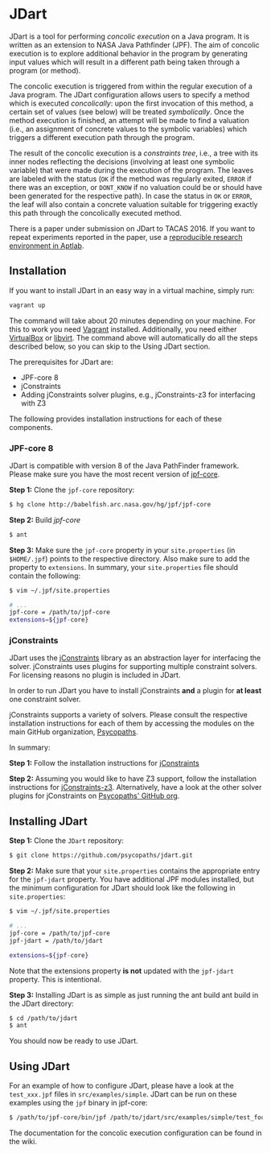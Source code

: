 # JDart #
JDart is a tool for performing *concolic execution* on a Java program. It is written as an extension to NASA Java Pathfinder (JPF).  The aim
of concolic execution is to explore additional behavior in the program by generating
input values which will result in a different path being taken through a program
(or method).

The concolic execution is triggered from within the regular execution of a Java
program. The JDart configuration allows users to specify a method which is executed
*concolically*: upon the first invocation of this method, a certain set of 
values (see below) will be treated *symbolically*. Once the method execution is finished,
an attempt will be made to find a valuation (i.e., an assignment of concrete values to
the symbolic variables) which triggers a different execution path through the program.

The result of the concolic execution is a *constraints tree*, i.e., a tree with its inner
nodes reflecting the decisions (involving at least one symbolic variable) that were made
during the execution of the program. The leaves are labeled with the status (`OK` if the
method was regularly exited, `ERROR` if there was an exception, or `DONT_KNOW` if no
valuation could be or should have been generated for the respective path). In case
the status in `OK` or `ERROR`, the leaf will also contain a concrete valuation suitable
for triggering exactly this path through the concolically executed method.

There is a paper under submission on JDart to TACAS 2016. If you want to
repeat experiments reported in the paper, use a
[reproducible research environment in Aptlab][4].

## Installation ##
If you want to install JDart in an easy way in a virtual machine,
simply run:

```bash
vagrant up
```

The command will take about 20 minutes depending on your machine. For
this to work you need [Vagrant][6] installed. Additionally, you need
either [VirtualBox][7] or [libvirt][8]. The command above will
automatically do all the steps described below, so you can skip to the
Using JDart section.

The prerequisites for JDart are:
* JPF-core 8
* jConstraints
* Adding jConstraints solver plugins, e.g., jConstraints-z3 for interfacing with Z3

The following provides installation instructions for each of these components.

### JPF-core 8 ##
JDart is compatible with version 8 of the Java PathFinder framework. Please make sure
you have the most recent version of [jpf-core][0].

**Step 1:** Clone the `jpf-core` repository:
```bash
$ hg clone http://babelfish.arc.nasa.gov/hg/jpf/jpf-core
```

**Step 2:** Build *jpf-core*
```bash
$ ant
```

**Step 3:** Make sure the `jpf-core` property in your `site.properties` (in `$HOME/.jpf`) points to the
   respective directory. Also make sure to add the property to `extensions`. In summary, your `site.properties` file should contain the following:
```bash
$ vim ~/.jpf/site.properties

# ...
jpf-core = /path/to/jpf-core
extensions=${jpf-core}
```

### jConstraints ###
JDart uses the [jConstraints][1] library as an abstraction layer for interfacing
the solver. jConstraints uses plugins for supporting multiple constraint solvers.
For licensing reasons no plugin is included in JDart. 

In order to run JDart you have to install jConstraints **and** a plugin for **at least** one constraint solver.

jConstraints supports a variety of solvers. Please consult the respective installation instructions for each of them by accessing the modules on the main GitHub organization, [Psycopaths][3].

In summary:

**Step 1:** Follow the installation instructions for [jConstraints][1]

**Step 2:** Assuming you would like to have Z3 support, follow the installation instructions for [jConstraints-z3][5]. Alternatively, have a look at the other solver plugins for jConstraints on [Psycopaths' GitHub org][3].


## Installing JDart ##
**Step 1:** Clone the `JDart` repository:
```bash
$ git clone https://github.com/psycopaths/jdart.git
```

**Step 2:** Make sure that your `site.properties` contains the appropriate entry for the `jpf-jdart`
property. You have additional JPF modules installed, but the minimum configuration for JDart should look like the following in `site.properties`: 
```bash
$ vim ~/.jpf/site.properties

# ...
jpf-core = /path/to/jpf-core
jpf-jdart = /path/to/jdart

extensions=${jpf-core}
```

Note that the extensions property **is not** updated with the `jpf-jdart` property. This is intentional.

**Step 3:** Installing JDart is as simple as just running the ant build ant build in the JDart directory:
```bash
$ cd /path/to/jdart 
$ ant
```

You should now be ready to use JDart.

## Using JDart ##
For an example of how to configure JDart, please have a look at the `test_xxx.jpf` files
in `src/examples/simple`. JDart can be run on these examples using the `jpf` binary in jpf-core:
```bash
$ /path/to/jpf-core/bin/jpf /path/to/jdart/src/examples/simple/test_foo.jpf
```

The documentation for the concolic execution configuration can be found in the wiki.


[0]: http://babelfish.arc.nasa.gov/trac/jpf/wiki/projects/jpf-core
[1]: https://github.com/psycopaths/jConstraints
[3]: https://github.com/psycopaths
[4]: https://www.aptlab.net/p/CAVA/jdart-tacas-2016-v4
[5]: https://github.com/psycopaths/jConstraints-z3
[6]: https://www.vagrantup.com/
[7]: https://www.virtualbox.org/
[8]: https://libvirt.org/
